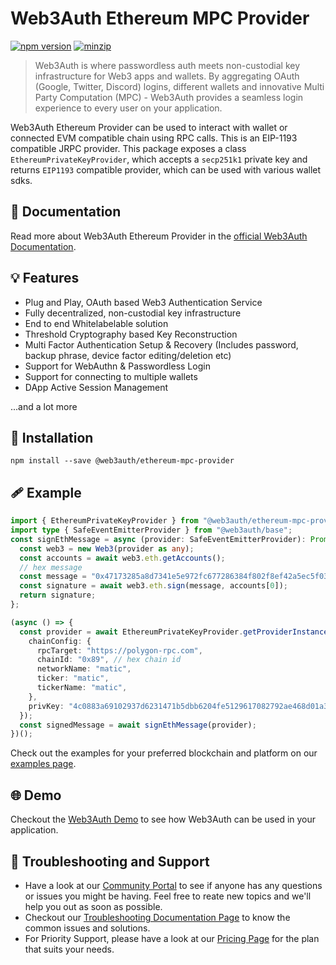 # Web3Auth Ethereum MPC Provider

[![npm version](https://img.shields.io/npm/v/@web3auth-mpc/ethereum-provider?label=%22%22)](https://www.npmjs.com/package/@web3auth-mpc/ethereum-provider/v/latest)
[![minzip](https://img.shields.io/bundlephobia/minzip/@web3auth-mpc/ethereum-provider?label=%22%22)](https://bundlephobia.com/result?p=@web3auth-mpc/ethereum-provider@latest)

> Web3Auth is where passwordless auth meets non-custodial key infrastructure for Web3 apps and wallets. By aggregating OAuth (Google, Twitter, Discord) logins, different wallets and innovative Multi Party Computation (MPC) - Web3Auth provides a seamless login experience to every user on your application.

Web3Auth Ethereum Provider can be used to interact with wallet or connected EVM compatible chain using RPC calls. This is an EIP-1193 compatible JRPC provider. This package exposes a class `EthereumPrivateKeyProvider`, which accepts a `secp251k1` private key and returns `EIP1193` compatible provider, which can be used with various wallet sdks.

## 📖 Documentation

Read more about Web3Auth Ethereum Provider in the [official Web3Auth Documentation](https://web3auth.io/docs/sdk/web/providers/evm#getting-a-provider-from-any-secp256k1-private-key).

## 💡 Features

- Plug and Play, OAuth based Web3 Authentication Service
- Fully decentralized, non-custodial key infrastructure
- End to end Whitelabelable solution
- Threshold Cryptography based Key Reconstruction
- Multi Factor Authentication Setup & Recovery (Includes password, backup phrase, device factor editing/deletion etc)
- Support for WebAuthn & Passwordless Login
- Support for connecting to multiple wallets
- DApp Active Session Management

...and a lot more

## 🔗 Installation

```shell
npm install --save @web3auth/ethereum-mpc-provider
```

## 🩹 Example

```ts
import { EthereumPrivateKeyProvider } from "@web3auth/ethereum-mpc-provider";
import type { SafeEventEmitterProvider } from "@web3auth/base";
const signEthMessage = async (provider: SafeEventEmitterProvider): Promise<string> => {
  const web3 = new Web3(provider as any);
  const accounts = await web3.eth.getAccounts();
  // hex message
  const message = "0x47173285a8d7341e5e972fc677286384f802f8ef42a5ec5f03bbfa254cb01fad";
  const signature = await web3.eth.sign(message, accounts[0]);
  return signature;
};

(async () => {
  const provider = await EthereumPrivateKeyProvider.getProviderInstance({
    chainConfig: {
      rpcTarget: "https://polygon-rpc.com",
      chainId: "0x89", // hex chain id
      networkName: "matic",
      ticker: "matic",
      tickerName: "matic",
    },
    privKey: "4c0883a69102937d6231471b5dbb6204fe5129617082792ae468d01a3f362318",
  });
  const signedMessage = await signEthMessage(provider);
})();
```

Check out the examples for your preferred blockchain and platform on our [examples page](https://web3auth.io/docs/examples).

## 🌐 Demo

Checkout the [Web3Auth Demo](https://demo.web3auth.io) to see how Web3Auth can be used in your application.

## 💬 Troubleshooting and Support

- Have a look at our [Community Portal](https://community.web3auth.io/) to see if anyone has any questions or issues you might be having. Feel free to reate new topics and we'll help you out as soon as possible.
- Checkout our [Troubleshooting Documentation Page](https://web3auth.io/docs/troubleshooting) to know the common issues and solutions.
- For Priority Support, please have a look at our [Pricing Page](https://web3auth.io/pricing.html) for the plan that suits your needs.
